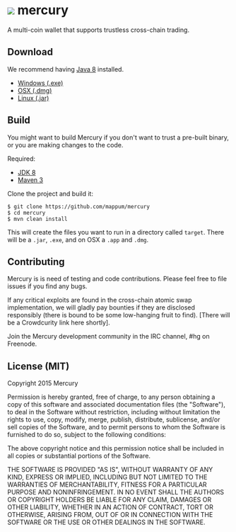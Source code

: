 
![](http://i.imgur.com/FtFOvKJ.png)
mercury
========

A multi-coin wallet that supports trustless cross-chain trading.

## Download

We recommend having [Java 8](http://www.oracle.com/technetwork/java/javase/downloads/jre8-downloads-2133155.html) installed.

* [Windows (.exe)](https://github.com/mappum/mercury/releases/download/0.0.1-alpha/MercuryWallet-0.0.1-SNAPSHOT.exe)
* [OSX (.dmg)](https://github.com/mappum/mercury/releases/download/0.0.1-alpha/MercuryWallet-0.0.1-SNAPSHOT.dmg)
* [Linux (.jar)](https://github.com/mappum/mercury/releases/download/0.0.1-alpha/MercuryWallet-0.0.1-SNAPSHOT.jar)

## Build

You might want to build Mercury if you don't want to trust a pre-built binary, or you are making changes to the code.

Required:

* [JDK 8](http://www.oracle.com/technetwork/java/javase/downloads/jdk8-downloads-2133151.html)
* [Maven 3](http://maven.apache.org/download.cgi)

Clone the project and build it:
```
$ git clone https://github.com/mappum/mercury
$ cd mercury
$ mvn clean install
```
This will create the files you want to run in a directory called `target`. There will be a `.jar`, `.exe`, and on OSX a `.app` and `.dmg`.

## Contributing

Mercury is is need of testing and code contributions. Please feel free to file issues if you find any bugs. 

If any critical exploits are found in the cross-chain atomic swap implementation, we will gladly pay bounties if they are disclosed responsibly (there is bound to be some low-hanging fruit to find). [There will be a Crowdcurity link here shortly].

Join the Mercury development community in the IRC channel, #hg on Freenode.

## License (MIT)

Copyright 2015 Mercury

Permission is hereby granted, free of charge, to any person obtaining a copy
of this software and associated documentation files (the "Software"), to deal
in the Software without restriction, including without limitation the rights
to use, copy, modify, merge, publish, distribute, sublicense, and/or sell
copies of the Software, and to permit persons to whom the Software is
furnished to do so, subject to the following conditions:

The above copyright notice and this permission notice shall be included in
all copies or substantial portions of the Software.

THE SOFTWARE IS PROVIDED "AS IS", WITHOUT WARRANTY OF ANY KIND, EXPRESS OR
IMPLIED, INCLUDING BUT NOT LIMITED TO THE WARRANTIES OF MERCHANTABILITY,
FITNESS FOR A PARTICULAR PURPOSE AND NONINFRINGEMENT. IN NO EVENT SHALL THE
AUTHORS OR COPYRIGHT HOLDERS BE LIABLE FOR ANY CLAIM, DAMAGES OR OTHER
LIABILITY, WHETHER IN AN ACTION OF CONTRACT, TORT OR OTHERWISE, ARISING FROM,
OUT OF OR IN CONNECTION WITH THE SOFTWARE OR THE USE OR OTHER DEALINGS IN
THE SOFTWARE.

